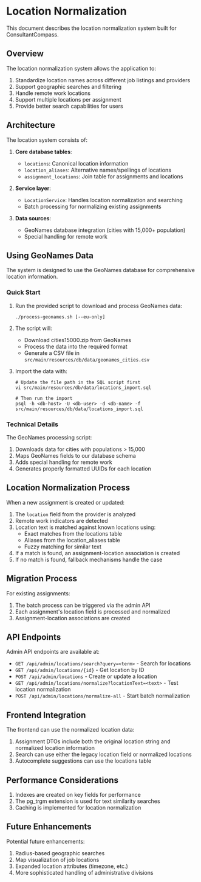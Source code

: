 # Location Normalization

This document describes the location normalization system built for ConsultantCompass.

## Overview

The location normalization system allows the application to:

1. Standardize location names across different job listings and providers
2. Support geographic searches and filtering
3. Handle remote work locations
4. Support multiple locations per assignment
5. Provide better search capabilities for users

## Architecture

The location system consists of:

1. **Core database tables**:
   - `locations`: Canonical location information
   - `location_aliases`: Alternative names/spellings of locations
   - `assignment_locations`: Join table for assignments and locations

2. **Service layer**:
   - `LocationService`: Handles location normalization and searching
   - Batch processing for normalizing existing assignments

3. **Data sources**:
   - GeoNames database integration (cities with 15,000+ population)
   - Special handling for remote work

## Using GeoNames Data

The system is designed to use the GeoNames database for comprehensive location information.

### Quick Start

1. Run the provided script to download and process GeoNames data:
   ```
   ./process-geonames.sh [--eu-only]
   ```

2. The script will:
   - Download cities15000.zip from GeoNames
   - Process the data into the required format
   - Generate a CSV file in `src/main/resources/db/data/geonames_cities.csv`

3. Import the data with:
   ```
   # Update the file path in the SQL script first
   vi src/main/resources/db/data/locations_import.sql
   
   # Then run the import
   psql -h <db-host> -U <db-user> -d <db-name> -f src/main/resources/db/data/locations_import.sql
   ```

### Technical Details

The GeoNames processing script:
1. Downloads data for cities with populations > 15,000
2. Maps GeoNames fields to our database schema
3. Adds special handling for remote work
4. Generates properly formatted UUIDs for each location

## Location Normalization Process

When a new assignment is created or updated:

1. The `location` field from the provider is analyzed
2. Remote work indicators are detected
3. Location text is matched against known locations using:
   - Exact matches from the locations table
   - Aliases from the location_aliases table
   - Fuzzy matching for similar text
4. If a match is found, an assignment-location association is created
5. If no match is found, fallback mechanisms handle the case

## Migration Process

For existing assignments:

1. The batch process can be triggered via the admin API
2. Each assignment's location field is processed and normalized
3. Assignment-location associations are created

## API Endpoints

Admin API endpoints are available at:

- `GET /api/admin/locations/search?query=<term>` - Search for locations
- `GET /api/admin/locations/{id}` - Get location by ID
- `POST /api/admin/locations` - Create or update a location
- `GET /api/admin/locations/normalize?locationText=<text>` - Test location normalization
- `POST /api/admin/locations/normalize-all` - Start batch normalization

## Frontend Integration

The frontend can use the normalized location data:
1. Assignment DTOs include both the original location string and normalized location information
2. Search can use either the legacy location field or normalized locations
3. Autocomplete suggestions can use the locations table

## Performance Considerations

1. Indexes are created on key fields for performance
2. The pg_trgm extension is used for text similarity searches
3. Caching is implemented for location normalization

## Future Enhancements

Potential future enhancements:
1. Radius-based geographic searches
2. Map visualization of job locations
3. Expanded location attributes (timezone, etc.)
4. More sophisticated handling of administrative divisions